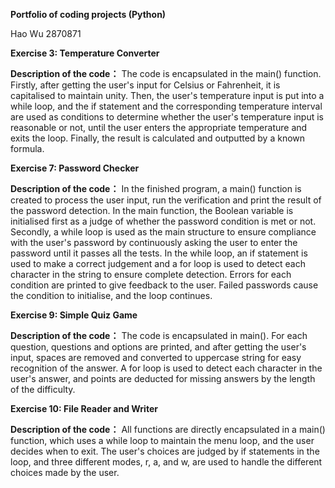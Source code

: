 **Portfolio of coding projects (Python)**

Hao Wu   2870871


**Exercise 3: Temperature Converter**

**Description of the code：**
The code is encapsulated in the main() function. Firstly, after getting the user's input for Celsius or Fahrenheit, it is capitalised to maintain unity.
Then, the user's temperature input is put into a while loop, and the if statement and the corresponding temperature interval are used as conditions to determine whether the user's temperature input is reasonable or not, until the user enters the appropriate temperature and exits the loop.
Finally, the result is calculated and outputted by a known formula.

**Exercise 7: Password Checker**

**Description of the code：**
In the finished program, a main() function is created to process the user input, run the verification and print the result of the password detection.
In the main function, the Boolean variable is initialised first as a judge of whether the password condition is met or not. Secondly, a while loop is used as the main structure to ensure compliance with the user's password by continuously asking the user to enter the password until it passes all the tests.
In the while loop, an if statement is used to make a correct judgement and a for loop is used to detect each character in the string to ensure complete detection. Errors for each condition are printed to give feedback to the user. Failed passwords cause the condition to initialise, and the loop continues.

**Exercise 9: Simple Quiz Game**

**Description of the code：**
The code is encapsulated in main(). For each question, questions and options are printed, and after getting the user's input, spaces are removed and converted to uppercase string for easy recognition of the answer. A for loop is used to detect each character in the user's answer, and points are deducted for missing answers by the length of the difficulty.

**Exercise 10: File Reader and Writer**

**Description of the code：**
All functions are directly encapsulated in a main() function, which uses a while loop to maintain the menu loop, and the user decides when to exit.
The user's choices are judged by if statements in the loop, and three different modes, r, a, and w, are used to handle the different choices made by the user.


